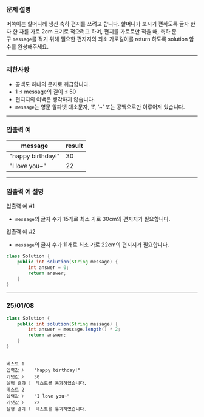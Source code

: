 ### **문제 설명**

머쓱이는 할머니께 생신 축하 편지를 쓰려고 합니다. 할머니가 보시기 편하도록 글자 한 자 한 자를 가로 2cm 크기로 적으려고 하며, 편지를 가로로만 적을 때, 축하 문구 `message`를 적기 위해 필요한 편지지의 최소 가로길이를 return 하도록 solution 함수를 완성해주세요.

---

### 제한사항

- 공백도 하나의 문자로 취급합니다.
- 1 ≤ message의 길이 ≤ 50
- 편지지의 여백은 생각하지 않습니다.
- `message`는 영문 알파벳 대소문자, ‘!’, ‘~’ 또는 공백으로만 이루어져 있습니다.

---

### 입출력 예

| message | result |
| --- | --- |
| "happy birthday!" | 30 |
| "I love you~" | 22 |

---

### 입출력 예 설명

입출력 예 #1

- `message`의 글자 수가 15개로 최소 가로 30cm의 편지지가 필요합니다.

입출력 예 #2

- `message`의 글자 수가 11개로 최소 가로 22cm의 편지지가 필요합니다.

```java
class Solution {
    public int solution(String message) {
        int answer = 0;
        return answer;
    }
}
```

---

### 25/01/08

```java
class Solution {
    public int solution(String message) {
        int answer = message.length() * 2;
        return answer;
    }
}
```

```

테스트 1
입력값 〉	"happy birthday!"
기댓값 〉	30
실행 결과 〉	테스트를 통과하였습니다.
테스트 2
입력값 〉	"I love you~"
기댓값 〉	22
실행 결과 〉	테스트를 통과하였습니다.
```